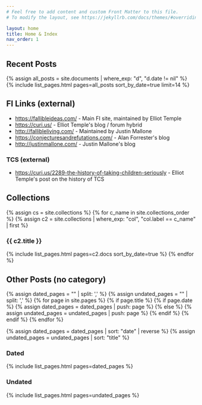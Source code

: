 ```yaml
---
# Feel free to add content and custom Front Matter to this file.
# To modify the layout, see https://jekyllrb.com/docs/themes/#overriding-theme-defaults

layout: home
title: Home & Index
nav_order: 1
---
```


## Recent Posts

{% assign all_posts = site.documents | where_exp: "d", "d.date != nil" %}
{% include list_pages.html pages=all_posts sort_by_date=true limit=14 %}

## FI Links (external)

* <https://fallibleideas.com/> - Main FI site, maintained by Elliot Temple
* <https://curi.us/> - Elliot Temple's blog / forum hybrid
* <http://fallibleliving.com/> - Maintained by Justin Mallone
* <https://conjecturesandrefutations.com/> - Alan Forrester's blog
* <http://justinmallone.com/> - Justin Mallone's blog

### TCS (external)

* <https://curi.us/2289-the-history-of-taking-children-seriously> - Elliot Temple's post on the history of TCS

## Collections

{% assign cs = site.collections %}
{% for c_name in site.collections_order %}
  {% assign c2 = site.collections | where_exp: "col", "col.label == c_name" | first %}
  <h3> {{ c2.title }} </h3>
  {% include list_pages.html pages=c2.docs sort_by_date=true %}
{% endfor %}

## Other Posts (no category)

{% assign dated_pages = "" | split: ',' %}
{% assign undated_pages = "" | split: ',' %}
{% for page in site.pages %}
  {% if page.title %}
    {% if page.date %}
      {% assign dated_pages = dated_pages | push: page %}
    {% else %}
      {% assign undated_pages = undated_pages | push: page %}
    {% endif %}
  {% endif %}
{% endfor %}

{% assign dated_pages = dated_pages | sort: "date" | reverse %}
{% assign undated_pages = undated_pages | sort: "title" %}

### Dated

{% include list_pages.html pages=dated_pages %}

### Undated

{% include list_pages.html pages=undated_pages %}
